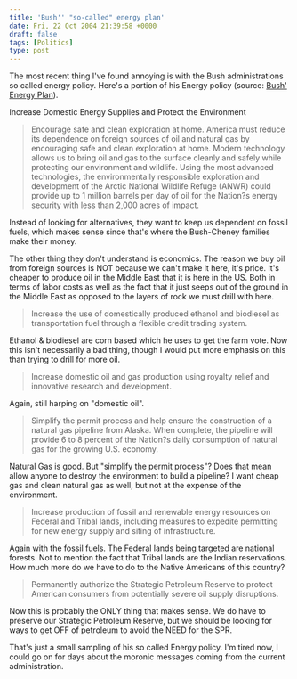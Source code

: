 ```yaml
---
title: 'Bush'' "so-called" energy plan'
date: Fri, 22 Oct 2004 21:39:58 +0000
draft: false
tags: [Politics]
type: post
---
```


The most recent thing I've found annoying is with the Bush administrations so called energy policy. Here's a portion of his Energy policy (source: [Bush' Energy Plan](http://www.georgewbush.com/Record/Energy.aspx)).

Increase Domestic Energy Supplies and Protect the Environment

> Encourage safe and clean exploration at home. America must reduce its dependence on foreign sources of oil and natural gas by encouraging safe and clean exploration at home. Modern technology allows us to bring oil and gas to the surface cleanly and safely while protecting our environment and wildlife. Using the most advanced technologies, the environmentally responsible exploration and development of the Arctic National Wildlife Refuge (ANWR) could provide up to 1 million barrels per day of oil for the Nation?s energy security with less than 2,000 acres of impact.

Instead of looking for alternatives, they want to keep us dependent on fossil fuels, which makes sense since that's where the Bush-Cheney families make their money.

The other thing they don't understand is economics. The reason we buy oil from foreign sources is NOT because we can't make it here, it's price. It's cheaper to produce oil in the Middle East that it is here in the US. Both in terms of labor costs as well as the fact that it just seeps out of the ground in the Middle East as opposed to the layers of rock we must drill with here.

> Increase the use of domestically produced ethanol and biodiesel as transportation fuel through a flexible credit trading system.

Ethanol & biodiesel are corn based which he uses to get the farm vote. Now this isn't necessarily a bad thing, though I would put more emphasis on this than trying to drill for more oil.

> Increase domestic oil and gas production using royalty relief and innovative research and development.

Again, still harping on "domestic oil".

> Simplify the permit process and help ensure the construction of a natural gas pipeline from Alaska. When complete, the pipeline will provide 6 to 8 percent of the Nation?s daily consumption of natural gas for the growing U.S. economy.

Natural Gas is good. But "simplify the permit process"? Does that mean allow anyone to destroy the environment to build a pipeline? I want cheap gas and clean natural gas as well, but not at the expense of the environment.

> Increase production of fossil and renewable energy resources on Federal and Tribal lands, including measures to expedite permitting for new energy supply and siting of infrastructure.

Again with the fossil fuels. The Federal lands being targeted are national forests. Not to mention the fact that Tribal lands are the Indian reservations. How much more do we have to do to the Native Americans of this country?

> Permanently authorize the Strategic Petroleum Reserve to protect American consumers from potentially severe oil supply disruptions.

Now this is probably the ONLY thing that makes sense. We do have to preserve our Strategic Petroleum Reserve, but we should be looking for ways to get OFF of petroleum to avoid the NEED for the SPR.

That's just a small sampling of his so called Energy policy. I'm tired now, I could go on for days about the moronic messages coming from the current administration.
